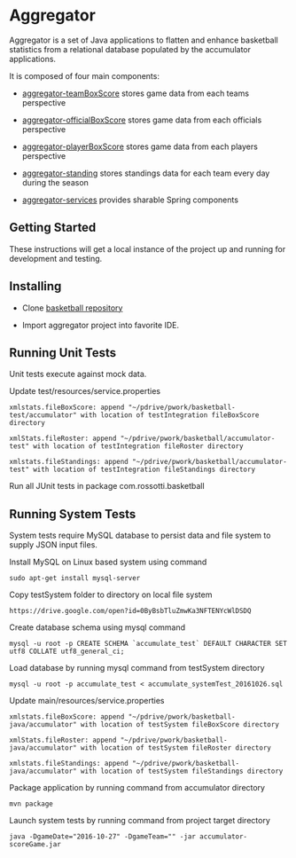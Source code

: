 
# Aggregator

Aggregator is a set of Java applications to flatten and enhance basketball statistics from a relational database populated by the accumulator applications.

It is composed of four main components:

* [aggregator-teamBoxScore](https://github.com/pablote3/basketball-java/tree/master/aggregator/aggregator-teamBoxScore) stores game data from each teams perspective

* [aggregator-officialBoxScore](https://github.com/pablote3/basketball-java/tree/master/aggregator/aggregator-officialBoxScore) stores game data from each officials perspective

* [aggregator-playerBoxScore](https://github.com/pablote3/basketball-java/tree/master/aggregator/aggregator-playerBoxScore) stores game data from each players perspective

* [aggregator-standing](https://github.com/pablote3/basketball-java/tree/master/aggregator/aggregator-standing) stores standings data for each team every day during the season

* [aggregator-services](https://github.com/pablote3/basketball-java/tree/master/aggregator/aggregator-services) provides sharable Spring components


## Getting Started

These instructions will get a local instance of the project up and running for development and testing.

## Installing

* Clone [basketball repository](https://github.com/pablote3/basketball-java)

* Import aggregator project into favorite IDE.

## Running Unit Tests

Unit tests execute against mock data. 

  Update test/resources/service.properties

    xmlstats.fileBoxScore: append "~/pdrive/pwork/basketball-test/accumulator" with location of testIntegration fileBoxScore directory
    
    xmlStats.fileRoster: append "~/pdrive/pwork/basketball/accumulator-test" with location of testIntegration fileRoster directory
    
    xmlstats.fileStandings: append "~/pdrive/pwork/basketball/accumulator-test" with location of testIntegration fileStandings directory
    
  Run all JUnit tests in package com.rossotti.basketball

## Running System Tests

System tests require MySQL database to persist data and file system to supply JSON input files.

Install MySQL on Linux based system using command

    sudo apt-get install mysql-server
    
Copy testSystem folder to directory on local file system
   
    https://drive.google.com/open?id=0ByBsbTluZmwKa3NFTENYcWlDSDQ

Create database schema using mysql command

    mysql -u root -p CREATE SCHEMA `accumulate_test` DEFAULT CHARACTER SET utf8 COLLATE utf8_general_ci;
    
Load database by running mysql command from testSystem directory

    mysql -u root -p accumulate_test < accumulate_systemTest_20161026.sql

Update main/resources/service.properties

    xmlstats.fileBoxScore: append "~/pdrive/pwork/basketball-java/accumulator" with location of testSystem fileBoxScore directory
    
    xmlStats.fileRoster: append "~/pdrive/pwork/basketball-java/accumulator" with location of testSystem fileRoster directory
    
    xmlstats.fileStandings: append "~/pdrive/pwork/basketball-java/accumulator" with location of testSystem fileStandings directory
    
Package application by running command from accumulator directory

    mvn package
    
Launch system tests by running command from project target directory
    
    java -DgameDate="2016-10-27" -DgameTeam="" -jar accumulator-scoreGame.jar
